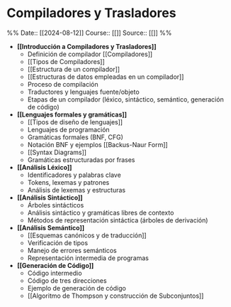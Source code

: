 # Compiladores y Trasladores

%%
Date:: [[2024-08-12]]
Course:: [[]]
Source:: [[]]
%%

- **[[Introducción a Compiladores y Trasladores]]**
    - Definición de compilador [[Compiladores]]
	- [[Tipos de Compiladores]]
	- [[Estructura de un compilador]]
	- [[Estructuras de datos empleadas en un compilador]]
    - Proceso de compilación
    - Traductores y lenguajes fuente/objeto
    - Etapas de un compilador (léxico, sintáctico, semántico, generación de código)
- **[[Lenguajes formales y gramáticas]]**
	- [[Tipos de diseño de lenguajes]]
    - Lenguajes de programación
    - Gramáticas formales (BNF, CFG)
    - Notación BNF y ejemplos [[Backus-Naur Form]]
	- [[Syntax Diagrams]]
    - Gramáticas estructuradas por frases
- **[[Análisis Léxico]]**
    - Identificadores y palabras clave
    - Tokens, lexemas y patrones
    - Análisis de lexemas y estructuras
- **[[Análisis Sintáctico]]**
    - Árboles sintácticos
    - Análisis sintáctico y gramáticas libres de contexto
    - Métodos de representación sintáctica (árboles de derivación)
- **[[Análisis Semántico]]**
	- [[Esquemas canónicos y de traducción]]
    - Verificación de tipos
    - Manejo de errores semánticos
    - Representación intermedia de programas
- **[[Generación de Código]]**
    - Código intermedio
    - Código de tres direcciones
    - Ejemplo de generación de código
	- [[Algoritmo de Thompson y construcción de Subconjuntos]]